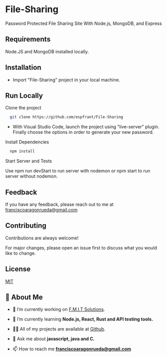 # File-Sharing
 Password Protected File Sharing Site With Node.js, MongoDB, and Express

## Requirements

Node.JS and MongoDB installed locally.

## Installation

- Import "File-Sharing" project in your local machine.

    
## Run Locally

Clone the project

```bash
  git clone https://github.com/espfrant/File-Sharing
```

- With Visual Studio Code, launch the project using "live-server" plugin. Finally choose the options in order to generate your new password.


Install Dependencies

```bash
  npm install
```

Start Server and Tests

Use npm run devStart to run server with nodemon or npm start to run server without nodemon.


## Feedback

If you have any feedback, please reach out to me at franciscoaragonrueda@gmail.com


## Contributing

Contributions are always welcome!

For major changes, please open an issue first to discuss what you would like to change.


## License

[MIT](https://choosealicense.com/licenses/mit/)


## 🚀 About Me

- 🔭 I’m currently working on [F.M.I.T Solutions](https://fmit.io/).

- 🌱 I’m currently learning **Node.js, React, Rust and API testing tools.**

- 👨‍💻 All of my projects are available at [Github](https://github.com/espfrant).

- 💬 Ask me about **javascript, java and C.**

- 📫 How to reach me **franciscoaragonrueda@gmail.com**


